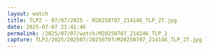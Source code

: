 ```yaml
---
layout: watch
title: TLP2 - 07/07/2025 - M20250707_214146_TLP_2T.jpg
date: 2025-07-07 21:41:46
permalink: /2025/07/07/watch/M20250707_214146_TLP_2
capture: TLP2/2025/202507/20250707/M20250707_214146_TLP_2T.jpg
---
```


